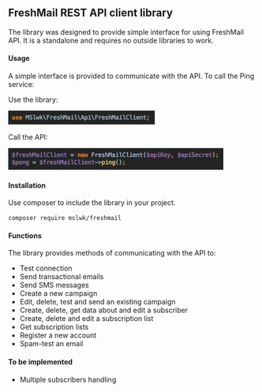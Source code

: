 ## FreshMail REST API client library

The library was designed to provide simple interface for using FreshMail API.
It is a standalone and requires no outside libraries to work.


#### Usage ####
A simple interface is provided to communicate with the API. To call the Ping service:

Use the library:   

![Alt text](docs/use_library.png?raw=true "Use the library")

Call the API:   

![Alt text](docs/ping_example.png?raw=true "Call the API")

#### Installation ####

Use composer to include the library in your project.

```
composer require mslwk/freshmail
```

#### Functions ####
The library provides methods of communicating with the API to:
* Test connection 
* Send transactional emails
* Send SMS messages
* Create a new campaign
* Edit, delete, test and send an existing campaign
* Create, delete, get data about and edit a subscriber
* Create, delete and edit a subscription list
* Get subscription lists
* Register a new account
* Spam-test an email

#### To be implemented ####
* Multiple subscribers handling